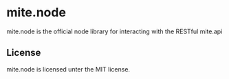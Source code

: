 mite.node
============

mite.node is the official node library for interacting with the RESTful mite.api

License
-------

mite.node is licensed unter the MIT license.
